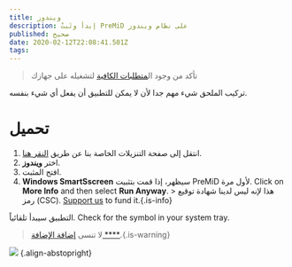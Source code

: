```yaml
---
title: ويندوز
description: إبدأ وثَبتْ PreMiD على نظام ويندوز
published: صحيح
date: 2020-02-12T22:08:41.501Z
tags:
---
```


> تأكد من وجود ال[متطلبات الكافية](/install/requirements) لتشغيله على جهازك

تركيب الملحق شيء مهم جدا لأن لا يمكن للتطبيق أن يفعل أي شيء بنفسه.

# تحميل
1. انتقل إلى صفحة التنزيلات الخاصة بنا عن طريق [النقر هنا](https://premid.app/downloads).
2. اختر **ويندوز**.
3. افتح المثبت.
4. **Windows SmartSscreen** سيظهر، إذا قمت بتثبيت PreMiD لأول مرة. Click on **More Info** and then select **Run Anyway**. > هذا لإنه ليس لدينا شهادة توقيع رمز (CSC). [Support us](https://www.patreon.com/Timeraa) to fund it.{.is-info}

التطبيق سيبدأ تلقائياً. Check for the symbol in your system tray.

> لا تنسى [ إضافة الإضافة ****](/install).{.is-warning}

![](https://a.icons8.com/djxbtnYm/GBjHDS/svg.svg) {.align-abstopright}